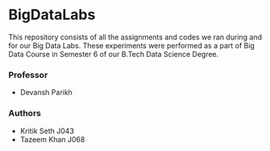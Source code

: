 # BigDataLabs

This repository consists of all the assignments and codes we ran during and for our Big Data Labs.
These experiments were performed as a part of Big Data Course in Semester 6 of our B.Tech Data Science Degree.

### Professor
* Devansh Parikh

### Authors
* Kritik Seth J043
* Tazeem Khan J068
